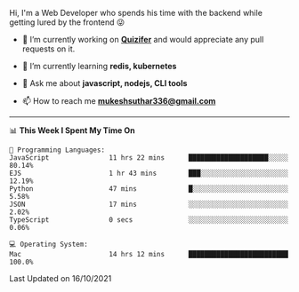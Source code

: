 Hi, I'm a Web Developer who spends his time with the backend while getting lured by the frontend 😜

- 🔭 I’m currently working on **[Quizifer](https://github.com/SutharMukesh/Quizifer/)** and would appreciate any pull requests on it.

- 🌱 I’m currently learning **redis, kubernetes**

- 💬 Ask me about **javascript, nodejs, CLI tools**

- 📫 How to reach me **mukeshsuthar336@gmail.com**

---
<!--START_SECTION:waka-->
📊 **This Week I Spent My Time On** 

```text
💬 Programming Languages: 
JavaScript               11 hrs 22 mins      ████████████████████░░░░░   80.14% 
EJS                      1 hr 43 mins        ███░░░░░░░░░░░░░░░░░░░░░░   12.19% 
Python                   47 mins             █░░░░░░░░░░░░░░░░░░░░░░░░   5.58% 
JSON                     17 mins             ░░░░░░░░░░░░░░░░░░░░░░░░░   2.02% 
TypeScript               0 secs              ░░░░░░░░░░░░░░░░░░░░░░░░░   0.06%

💻 Operating System: 
Mac                      14 hrs 12 mins      █████████████████████████   100.0%

```


 Last Updated on 16/10/2021
<!--END_SECTION:waka-->
